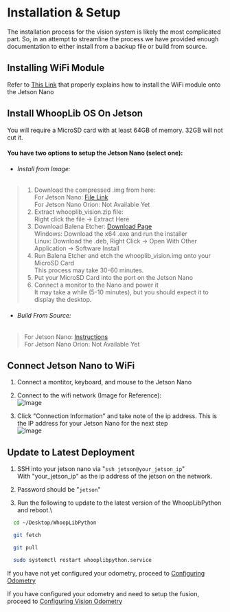 
# Installation & Setup

The installation process for the vision system is likely the most complicated part. So, in an attempt to streamline the process
we have provided enough documentation to either install from a backup file or build from source.

## Installing WiFi Module

Refer to [This Link](https://kb.vex.com/hc/en-us/articles/360048489132-Installing-the-Intel-Dual-Band-Wi-Fi-and-Antennas-for-VEX-AI) that
properly explains how to install the WiFi module onto the Jetson Nano

## Install WhoopLib OS On Jetson

You will require a MicroSD card with at least 64GB of memory. 32GB will not cut it.

#### You have two options to setup the Jetson Nano (select one):

- ###### Install from Image:
> 1. Download the compressed .img from here:\
> For Jetson Nano: [File Link](https://drive.google.com/file/d/1dwa_KmGzVp8BOQCDQ5cHc-nW-zZzIjw9/view?usp=sharing)\
> For Jetson Nano Orion: Not Available Yet
> 2. Extract whooplib_vision.zip file:\
> Right click the file -> Extract Here
> 3. Download Balena Etcher: [Download Page](https://github.com/balena-io/etcher/releases/)\
> Windows: Download the x64 .exe and run the installer\
> Linux: Download the .deb, Right Click -> Open With Other Application -> Software Install
> 4. Run Balena Etcher and etch the whooplib_vision.img onto your MicroSD Card\
> This process may take 30-60 minutes.
> 5. Put your MicroSD Card into the port on the Jetson Nano
> 6. Connect a monitor to the Nano and power it\
> It may take a while (5-10 minutes), but you should expect it to display the desktop.

- ###### Build From Source:
> For Jetson Nano: [Instructions](https://docs.google.com/document/d/1R466WGGEFfLnCq74Ui_tFQveaQ1RHnSQTE2j4t9e8I4/edit?usp=sharing)\
> For Jetson Nano Orion: Not Available Yet

## Connect Jetson Nano to WiFi

1. Connect a montitor, keyboard, and mouse to the Jetson Nano

2. Connect to the wifi network (Image for Reference):\
![Image](../images/JetsonWifi.png)

3. Click "Connection Information" and take note of the ip address. This is the IP address for your Jetson Nano for the next step\
![Image](../images/LocalIP.png)


## Update to Latest Deployment

1. SSH into your jetson nano via "```ssh jetson@your_jetson_ip```"\
With "your_jetson_ip" as the ip address of the jetson on the network.

2. Password should be "```jetson```"

3. Run the following to update to the latest version of the WhoopLibPython and reboot.\
```bash
  cd ~/Desktop/WhoopLibPython

  git fetch

  git pull

  sudo systemctl restart whooplibpython.service
```

If you have not yet configured your odometry, proceed to [Configuring Odometry](ConfiguringOdometry/README.md)

If you have configured your odometry and need to setup the fusion, proceed to [Configuring Vision Odometry](ConfiguringVisionOdom/README.md)

